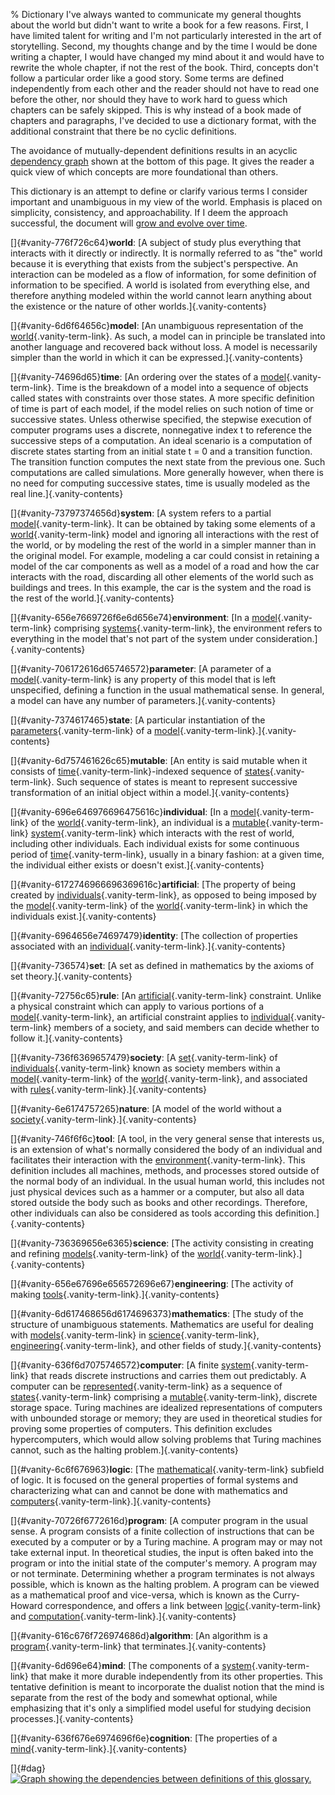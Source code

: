 % Dictionary
I\'ve always wanted to communicate my general thoughts about the world
but didn\'t want to write a book for a few reasons. First, I have
limited talent for writing and I\'m not particularly interested in the
art of storytelling. Second, my thoughts change and by the time I would
be done writing a chapter, I would have changed my mind about it and
would have to rewrite the whole chapter, if not the rest of the book.
Third, concepts don\'t follow a particular order like a good story. Some
terms are defined independently from each other and the reader should
not have to read one before the other, nor should they have to work hard
to guess which chapters can be safely skipped. This is why instead of a
book made of chapters and paragraphs, I\'ve decided to use a dictionary
format, with the additional constraint that there be no cyclic
definitions.

The avoidance of mutually-dependent definitions results in an acyclic
[dependency graph](#dag) shown at the bottom of this page. It gives the
reader a quick view of which concepts are more foundational than others.

This dictionary is an attempt to define or clarify various terms I
consider important and unambiguous in my view of the world. Emphasis is
placed on simplicity, consistency, and approachability. If I deem the
approach successful, the document will [grow and evolve over
time](https://github.com/mjambon/blog/commits/master/src/2020-09-12-dictionary/glossary.yml).

[]{#vanity-776f726c64}**world**: [A subject of study plus everything
that interacts with it directly or indirectly. It is normally referred
to as \"the\" world because it is everything that exists from the
subject\'s perspective. An interaction can be modeled as a flow of
information, for some definition of information to be specified. A world
is isolated from everything else, and therefore anything modeled within
the world cannot learn anything about the existence or the nature of
other worlds.]{.vanity-contents}

[]{#vanity-6d6f64656c}**model**: [An unambiguous representation of the
[world](#vanity-776f726c64){.vanity-term-link}. As such, a model can in
principle be translated into another language and recovered back without
loss. A model is necessarily simpler than the world in which it can be
expressed.]{.vanity-contents}

[]{#vanity-74696d65}**time**: [An ordering over the states of a
[model](#vanity-6d6f64656c){.vanity-term-link}. Time is the breakdown of
a model into a sequence of objects called states with constraints over
those states. A more specific definition of time is part of each model,
if the model relies on such notion of time or successive states. Unless
otherwise specified, the stepwise execution of computer programs uses a
discrete, nonnegative index t to reference the successive steps of a
computation. An ideal scenario is a computation of discrete states
starting from an initial state t = 0 and a transition function. The
transition function computes the next state from the previous one. Such
computations are called simulations. More generally however, when there
is no need for computing successive states, time is usually modeled as
the real line.]{.vanity-contents}

[]{#vanity-73797374656d}**system**: [A system refers to a partial
[model](#vanity-6d6f64656c){.vanity-term-link}. It can be obtained by
taking some elements of a [world](#vanity-776f726c64){.vanity-term-link}
model and ignoring all interactions with the rest of the world, or by
modeling the rest of the world in a simpler manner than in the original
model. For example, modeling a car could consist in retaining a model of
the car components as well as a model of a road and how the car
interacts with the road, discarding all other elements of the world such
as buildings and trees. In this example, the car is the system and the
road is the rest of the world.]{.vanity-contents}

[]{#vanity-656e7669726f6e6d656e74}**environment**: [In a
[model](#vanity-6d6f64656c){.vanity-term-link} comprising
[systems](#vanity-73797374656d){.vanity-term-link}, the environment
refers to everything in the model that\'s not part of the system under
consideration.]{.vanity-contents}

[]{#vanity-706172616d65746572}**parameter**: [A parameter of a
[model](#vanity-6d6f64656c){.vanity-term-link} is any property of this
model that is left unspecified, defining a function in the usual
mathematical sense. In general, a model can have any number of
parameters.]{.vanity-contents}

[]{#vanity-7374617465}**state**: [A particular instantiation of the
[parameters](#vanity-706172616d65746572){.vanity-term-link} of a
[model](#vanity-6d6f64656c){.vanity-term-link}.]{.vanity-contents}

[]{#vanity-6d757461626c65}**mutable**: [An entity is said mutable when
it consists of [time](#vanity-74696d65){.vanity-term-link}-indexed
sequence of [states](#vanity-7374617465){.vanity-term-link}. Such
sequence of states is meant to represent successive transformation of an
initial object within a model.]{.vanity-contents}

[]{#vanity-696e646976696475616c}**individual**: [In a
[model](#vanity-6d6f64656c){.vanity-term-link} of the
[world](#vanity-776f726c64){.vanity-term-link}, an individual is a
[mutable](#vanity-6d757461626c65){.vanity-term-link}
[system](#vanity-73797374656d){.vanity-term-link} which interacts with
the rest of world, including other individuals. Each individual exists
for some continuous period of
[time](#vanity-74696d65){.vanity-term-link}, usually in a binary
fashion: at a given time, the individual either exists or doesn\'t
exist.]{.vanity-contents}

[]{#vanity-6172746966696369616c}**artificial**: [The property of being
created by
[individuals](#vanity-696e646976696475616c){.vanity-term-link}, as
opposed to being imposed by the
[model](#vanity-6d6f64656c){.vanity-term-link} of the
[world](#vanity-776f726c64){.vanity-term-link} in which the individuals
exist.]{.vanity-contents}

[]{#vanity-6964656e74697479}**identity**: [The collection of properties
associated with an
[individual](#vanity-696e646976696475616c){.vanity-term-link}.]{.vanity-contents}

[]{#vanity-736574}**set**: [A set as defined in mathematics by the
axioms of set theory.]{.vanity-contents}

[]{#vanity-72756c65}**rule**: [An
[artificial](#vanity-6172746966696369616c){.vanity-term-link}
constraint. Unlike a physical constraint which can apply to various
portions of a [model](#vanity-6d6f64656c){.vanity-term-link}, an
artificial constraint applies to
[individual](#vanity-696e646976696475616c){.vanity-term-link} members of
a society, and said members can decide whether to follow
it.]{.vanity-contents}

[]{#vanity-736f6369657479}**society**: [A
[set](#vanity-736574){.vanity-term-link} of
[individuals](#vanity-696e646976696475616c){.vanity-term-link} known as
society members within a [model](#vanity-6d6f64656c){.vanity-term-link}
of the [world](#vanity-776f726c64){.vanity-term-link}, and associated
with [rules](#vanity-72756c65){.vanity-term-link}.]{.vanity-contents}

[]{#vanity-6e6174757265}**nature**: [A model of the world without a
[society](#vanity-736f6369657479){.vanity-term-link}.]{.vanity-contents}

[]{#vanity-746f6f6c}**tool**: [A tool, in the very general sense that
interests us, is an extension of what\'s normally considered the body of
an individual and facilitates their interaction with the
[environment](#vanity-656e7669726f6e6d656e74){.vanity-term-link}. This
definition includes all machines, methods, and processes stored outside
of the normal body of an individual. In the usual human world, this
includes not just physical devices such as a hammer or a computer, but
also all data stored outside the body such as books and other
recordings. Therefore, other individuals can also be considered as tools
according this definition.]{.vanity-contents}

[]{#vanity-736369656e6365}**science**: [The activity consisting in
creating and refining [models](#vanity-6d6f64656c){.vanity-term-link} of
the [world](#vanity-776f726c64){.vanity-term-link}.]{.vanity-contents}

[]{#vanity-656e67696e656572696e67}**engineering**: [The activity of
making [tools](#vanity-746f6f6c){.vanity-term-link}.]{.vanity-contents}

[]{#vanity-6d617468656d6174696373}**mathematics**: [The study of the
structure of unambiguous statements. Mathematics are useful for dealing
with [models](#vanity-6d6f64656c){.vanity-term-link} in
[science](#vanity-736369656e6365){.vanity-term-link},
[engineering](#vanity-656e67696e656572696e67){.vanity-term-link}, and
other fields of study.]{.vanity-contents}

[]{#vanity-636f6d7075746572}**computer**: [A finite
[system](#vanity-73797374656d){.vanity-term-link} that reads discrete
instructions and carries them out predictably. A computer can be
[represented](#vanity-6d6f64656c){.vanity-term-link} as a sequence of
[states](#vanity-7374617465){.vanity-term-link} comprising a
[mutable](#vanity-6d757461626c65){.vanity-term-link}, discrete storage
space. Turing machines are idealized representations of computers with
unbounded storage or memory; they are used in theoretical studies for
proving some properties of computers. This definition excludes
hypercomputers, which would allow solving problems that Turing machines
cannot, such as the halting problem.]{.vanity-contents}

[]{#vanity-6c6f676963}**logic**: [The
[mathematical](#vanity-6d617468656d6174696373){.vanity-term-link}
subfield of logic. It is focused on the general properties of formal
systems and characterizing what can and cannot be done with mathematics
and
[computers](#vanity-636f6d7075746572){.vanity-term-link}.]{.vanity-contents}

[]{#vanity-70726f6772616d}**program**: [A computer program in the usual
sense. A program consists of a finite collection of instructions that
can be executed by a computer or by a Turing machine. A program may or
may not take external input. In theoretical studies, the input is often
baked into the program or into the initial state of the computer\'s
memory. A program may or not terminate. Determining whether a program
terminates is not always possible, which is known as the halting
problem. A program can be viewed as a mathematical proof and vice-versa,
which is known as the Curry-Howard correspondence, and offers a link
between [logic](#vanity-6c6f676963){.vanity-term-link} and
[computation](#vanity-636f6d7075746572){.vanity-term-link}.]{.vanity-contents}

[]{#vanity-616c676f726974686d}**algorithm**: [An algorithm is a
[program](#vanity-70726f6772616d){.vanity-term-link} that
terminates.]{.vanity-contents}

[]{#vanity-6d696e64}**mind**: [The components of a
[system](#vanity-73797374656d){.vanity-term-link} that make it more
durable independently from its other properties. This tentative
definition is meant to incorporate the dualist notion that the mind is
separate from the rest of the body and somewhat optional, while
emphasizing that it\'s only a simplified model useful for studying
decision processes.]{.vanity-contents}

[]{#vanity-636f676e6974696f6e}**cognition**: [The properties of a
[mind](#vanity-6d696e64){.vanity-term-link}.]{.vanity-contents}

[]{#dag}
[![](img/glossary-deps.png "Graph showing the dependencies between definitions of
              this glossary.")](img/glossary-deps.png)
